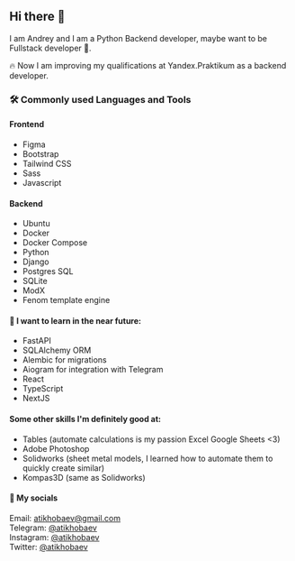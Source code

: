 ## Hi there 👋

I am Andrey and I am a Python Backend developer, maybe want to be Fullstack developer 🤔.

🔥 Now I am improving my qualifications at Yandex.Praktikum as a backend developer.

### 🛠️ Commonly used Languages and Tools

#### Frontend
- Figma
- Bootstrap
- Tailwind CSS
- Sass
- Javascript

#### Backend
- Ubuntu
- Docker
- Docker Compose
- Python
- Django
- Postgres SQL
- SQLite
- ModX
- Fenom template engine

#### 🏹 I want to learn in the near future:
- FastAPI
- SQLAlchemy ORM
- Alembic for migrations
- Aiogram for integration with Telegram
- React
- TypeScript
- NextJS

#### Some other skills I'm definitely good at:
- Tables (automate calculations is my passion Excel Google Sheets <3)
- Adobe Photoshop
- Solidworks (sheet metal models, I learned how to automate them to quickly create similar)
- Kompas3D (same as Solidworks)

#### 🤝 My socials

Email: <a href="mailto:atikhobaev@gmail.com">atikhobaev@gmail.com</a> <br>
Telegram: <a href="https://t.me/atikhobaev" target="_blank">@atikhobaev</a> <br>
Instagram: <a href="https://www.instagram.com/atikhobaev/" target="_blank">@atikhobaev</a> <br>
Twitter: <a href="https://twitter.com/atikhobaev" target="_blank">@atikhobaev</a> <br>
<!-- <a href="https://www.linkedin.com/" target="_blank">atikhobaev</a> <br> -->

<!--
**atikhobaev/atikhobaev** is a ✨ _special_ ✨ repository because its `README.md` (this file) appears on your GitHub profile.

Here are some ideas to get you started:

- 🔭 I’m currently working on ...
- 🌱 I’m currently learning ...
- 👯 I’m looking to collaborate on ...
- 🤔 I’m looking for help with ...
- 💬 Ask me about ...
- 📫 How to reach me: ...
- 😄 Pronouns: ...
- ⚡ Fun fact: ...
-->
